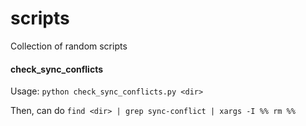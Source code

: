 # scripts
Collection of random scripts

#### check_sync_conflicts

Usage: `python check_sync_conflicts.py <dir>`

Then, can do `find <dir> | grep sync-conflict | xargs -I %% rm %%`

